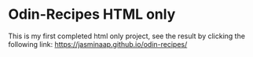 # Odin-Recipes HTML only
This is my first completed html only project, see the result by clicking the following link: https://jasminaap.github.io/odin-recipes/